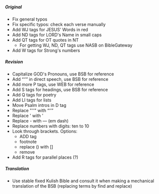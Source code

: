 ##### Original

- Fix general typos
- Fix specific typos: check each verse manually 
- Add WJ tags for JESUS' Words in red
- Add ND tags for LORD's Name in small caps
- Add QT tags for OT quotes in NT
  - For getting WJ, ND, QT tags use NASB on BibleGateway
- Add W tags for Strong's numbers

##### Revision

- Capitalize GOD's Pronouns, use BSB for reference
- Add “‘’” in direct speech, use BSB for reference 
- Add more P tags, use WEB for reference
- Add S tags for headings, use BSB for reference 
- Add Q tags for poetry
- Add LI tags for lists
- Move Psalm intros in D tag
- Replace "''" with “‘’”
- Replace ' with ʼ
- Replace - with — (em dash)
- Replace numbers with digits: ten to 10
- Look through brackets. Options:
  - ADD tag
  - footnote
  - replace () with []
  - remove
- Add R tags for parallel places (?)

##### Translation

- Use stable fixed Kulish Bible and consult it when making a mechanical translation of the BSB (replacing terms by find and replace)
